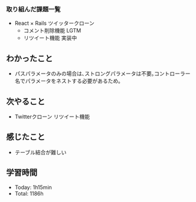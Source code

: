 ### 取り組んだ課題一覧
- React × Rails ツイッタークローン
  - コメント削除機能 LGTM
  - リツイート機能 実装中
## わかったこと
- パスパラメータのみの場合は､ストロングパラメータは不要｡コントローラー名でパラメータをネストする必要があるため｡
## 次やること
- Twitterクローン リツイート機能
## 感じたこと
- テーブル結合が難しい
## 学習時間
- Today: 1h15min
- Total: 1186h